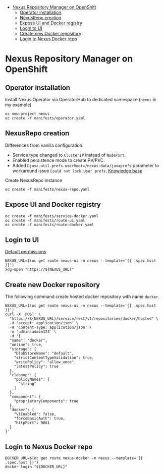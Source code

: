 - [Nexus Repository Manager on OpenShift](#nexus-repository-manager-on-openshift)
  - [Operator installation](#operator-installation)
  - [NexusRepo creation](#nexusrepo-creation)
  - [Expose UI and Docker registry](#expose-ui-and-docker-registry)
  - [Login to UI](#login-to-ui)
  - [Create new Docker repository](#create-new-docker-repository)
  - [Login to Nexus Docker repo](#login-to-nexus-docker-repo)

# Nexus Repository Manager on OpenShift

## Operator installation

Install Nexus Operator via OperatorHub to dedicated namespace (`nexus` in my example)

```shell
oc new-project nexus
oc create -f manifests/operator.yaml
```

## NexusRepo creation

Differences from vanilla configuration:

- Service type changed to `ClusterIP` instead of `NodePort`.
- Enabled persistence mode to create PV/PVC.
- Added `Djava.util.prefs.userRoot=/nexus-data/javaprefs` parameter to workaround issue `Could not lock User prefs`. [Knowledge base](https://support.sonatype.com/hc/en-us/articles/213464868-Nexus-startup-fails-with-Could-not-lock-User-prefs-Couldn-t-flush-user-prefs-Couldn-t-get-file-lock-)

Create NexusRepo instance

```shell
oc create -f manifests/nexus-repo.yaml
```

## Expose UI and Docker registry

```shell
oc create -f manifests/service-docker.yaml
oc create -f manifests/route-ui.yaml
oc create -f manifests/route-docker.yaml
```

## Login to UI

[Default permissions](https://help.sonatype.com/repomanager2/installing-and-running/post-install-checklist#PostInstallChecklist-Step1:ChangetheAdministrativePasswordandEmailAddress)

```shell
NEXUS_URL=$(oc get route nexus-ui -n nexus --template='{{ .spec.host }}')
xdg-open "https://${NEXUS_URL}"
```

## Create new Docker repository

The following command create hosted docker repository with name `docker`.

```shell
NEXUS_URL=$(oc get route nexus-ui -n nexus --template='{{ .spec.host }}')
curl -X 'POST' \
  "https://${NEXUS_URL}/service/rest/v1/repositories/docker/hosted" \
  -H 'accept: application/json' \
  -H 'Content-Type: application/json' \
  -u 'admin:admin123' \
  -d '{
  "name": "docker",
  "online": true,
  "storage": {
    "blobStoreName": "default",
    "strictContentTypeValidation": true,
    "writePolicy": "allow_once",
    "latestPolicy": true
  },
  "cleanup": {
    "policyNames": [
      "string"
    ]
  },
  "component": {
    "proprietaryComponents": true
  },
  "docker": {
    "v1Enabled": false,
    "forceBasicAuth": true,
    "httpPort": 9001
  }
}'
```

## Login to Nexus Docker repo

```shell
DOCKER_URL=$(oc get route nexus-docker -n nexus --template='{{ .spec.host }}')
docker login "${DOCKER_URL}"
```
